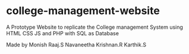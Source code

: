# college-management-website
 A Prototype Website to replicate the College management System using HTML CSS JS and PHP with SQL as Database 


Made by
Monish Raaj.S
Navaneetha Krishnan.R
Karthik.S
